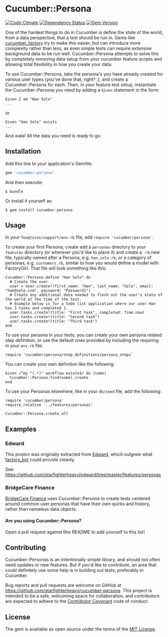 # Cucumber::Persona

[![Code Climate](https://codeclimate.com/github/starfighterheavy/cucumber-persona/badges/gpa.svg)](https://codeclimate.com/github/starfighterheavy/cucumber-persona)
[![Dependency Status](https://gemnasium.com/starfighterheavy/cucumber-persona.svg)](https://gemnasium.com/starfighterheavy/cucumber-persona)
[![Gem Version](https://badge.fury.io/rb/cucumber-persona.svg)](https://badge.fury.io/rb/cucumber-persona)

One of the hardest things to do in Cucumber is define the state of the world, from a data perspective, that a test should be run in. Gems like [cucumber_factory](https://github.com/makandra/cucumber_factory) try to make this easier, but can introduce more complexity rather than less, as even simple tests can require extensive background data to be run well. Cucumber::Persona attempts to solve this by completely removing data setup from your cucumber feature scripts and allowing total flexibility in how you create your data.

To use Cucumber::Persona, take the persona's you have already created for various user types (you've done that, right? ;), and create a Cucumber::Persona for each. Then, in your feature test setup, instantiate the Cucumber::Persona you need by adding a `Given` statement in the form:

```
Given I am "Han Solo"
...
```

or

```
Given "Han Solo" exists
...
```

And wala! All the data you need is ready to go.

## Installation

Add this line to your application's Gemfile:

```ruby
gem 'cucumber-persona'
```

And then execute:

    $ bundle

Or install it yourself as:

    $ gem install cucumber-persona

## Usage

In your `feaqtures/support/env.rb` file, add `require 'cucumber/persona'`.

To create your first Persona, create add a `personas` directory to your `features` directory (or wherever you'd like to place it) and create a `.rb` new file, typically named after a Persona, e.g. `han_solo.rb`, or a category of personas, e.g. `customers.rb`, similar to how you would define a model with FactoryGirl. That file will look something like this:

```
Cucumber::Persona.define "Han Solo" do
  # Create the user
  user = User.create!(first_name: "Han", last_name: "Solo", email: "han@solo.com", password: "Password1")
  # Create any additional data needed to flesh out the user's state of the world at the time of the test.
  # Example below is for a todo list application where our user Han has 3 tasks and completed 1.
  user.tasks.create!(title: "First task", completed: Time.now)
  user.tasks.create!(title: "Second task")
  user.tasks.create!(title: "Third task")
end
```

To use your persona in your tests, you can create your own persona related step definition, or use the default ones provided by including the requiring in your `env.rb` file:

```
require 'cucumber/persona/step_definitions/persona_steps`
```

You can create your own definition like the following:

```
Given /^my "(.*)" workflow exists$/ do |name|
  Cucumber::Persona.find(name).create
end
```

To use your Personas elsewhere, like in your `db/seed` file, add the following:

```
require 'cucumber/persona'
require_relative '../features/personas'

Cucumber::Persona.create_all
```

## Examples

### Edward

This project was originally extracted from [Edward](https://github.com/starfighterheavy/edward), which outgrew what [factory_bot](https://github.com/thoughtbot/factory_bot_rails) could provide cleanly.

See: https://github.com/starfighterheavy/edward/tree/master/features/personas

### BridgeCare Finance

[BridgeCare Finance](https://www.bridgecarefinance.com) uses Cucumber::Persona to create tests centered around common user personas that have their own quirks and history, rather than nameless data objects.

#### Are you using Cucumber::Persona?

Open a pull request against this README to add yourself to this list!

## Contributing

Cucumber::Personas is an intentionally simple library, and should not often need updates or new features. But if you'd like to contribute, an area that could definitely use some help is in building out tests, preferably in Cucumber.

Bug reports and pull requests are welcome on GitHub at https://github.com/starfighterheavy/cucumber-persona. This project is intended to be a safe, welcoming space for collaboration, and contributors are expected to adhere to the [Contributor Covenant](http://contributor-covenant.org) code of conduct.


## License

The gem is available as open source under the terms of the [MIT License](http://opensource.org/licenses/MIT).

